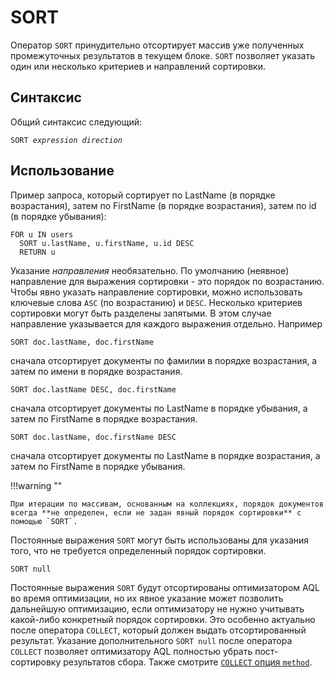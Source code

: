 # SORT

Оператор `SORT` принудительно отсортирует массив уже полученных промежуточных результатов в текущем блоке. `SORT` позволяет указать один или несколько критериев и направлений сортировки.

## Синтаксис

Общий синтаксис следующий:

<pre><code>SORT <em>expression</em> <em>direction</em></code></pre>

## Использование

Пример запроса, который сортирует по LastName (в порядке возрастания), затем по FirstName (в порядке возрастания), затем по id (в порядке убывания):

<!-- 0001.part.md -->

```aql
FOR u IN users
  SORT u.lastName, u.firstName, u.id DESC
  RETURN u
```

<!-- 0002.part.md -->

Указание _направления_ необязательно. По умолчанию (неявное) направление для выражения сортировки - это порядок по возрастанию. Чтобы явно указать направление сортировки, можно использовать ключевые слова `ASC` (по возрастанию) и `DESC`. Несколько критериев сортировки могут быть разделены запятыми. В этом случае направление указывается для каждого выражения отдельно. Например

<!-- 0003.part.md -->

```aql
SORT doc.lastName, doc.firstName
```

<!-- 0004.part.md -->

сначала отсортирует документы по фамилии в порядке возрастания, а затем по имени в порядке возрастания.

<!-- 0005.part.md -->

```aql
SORT doc.lastName DESC, doc.firstName
```

<!-- 0006.part.md -->

сначала отсортирует документы по LastName в порядке убывания, а затем по FirstName в порядке возрастания.

<!-- 0007.part.md -->

```aql
SORT doc.lastName, doc.firstName DESC
```

<!-- 0008.part.md -->

сначала отсортирует документы по LastName в порядке возрастания, а затем по FirstName в порядке убывания.

!!!warning ""

    При итерации по массивам, основанным на коллекциях, порядок документов всегда **не определен, если не задан явный порядок сортировки** с помощью `SORT`.

Постоянные выражения `SORT` могут быть использованы для указания того, что не требуется определенный порядок сортировки.

<!-- 0009.part.md -->

```aql
SORT null
```

<!-- 0010.part.md -->

Постоянные выражения `SORT` будут отсортированы оптимизатором AQL во время оптимизации, но их явное указание может позволить дальнейшую оптимизацию, если оптимизатору не нужно учитывать какой-либо конкретный порядок сортировки. Это особенно актуально после оператора `COLLECT`, который должен выдать отсортированный результат. Указание дополнительного `SORT null` после оператора `COLLECT` позволяет оптимизатору AQL полностью убрать пост-сортировку результатов сбора. Также смотрите [`COLLECT` опция `method`](collect.md).

<!-- 0011.part.md -->
